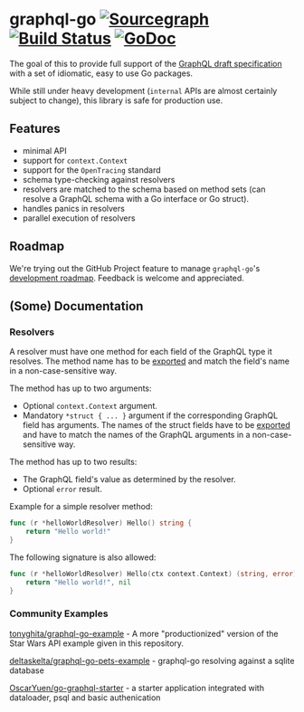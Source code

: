 # graphql-go [![Sourcegraph](https://sourcegraph.com/github.com/graph-gophers/graphql-go/-/badge.svg)](https://sourcegraph.com/github.com/graph-gophers/graphql-go?badge) [![Build Status](https://semaphoreci.com/api/v1/graph-gophers/graphql-go/branches/master/badge.svg)](https://semaphoreci.com/graph-gophers/graphql-go) [![GoDoc](https://godoc.org/github.com/graph-gophers/graphql-go?status.svg)](https://godoc.org/github.com/graph-gophers/graphql-go)

The goal of this to provide full support of the [GraphQL draft specification](https://facebook.github.io/graphql/draft) with a set of idiomatic, easy to use Go packages.

While still under heavy development (`internal` APIs are almost certainly subject to change), this library is 
safe for production use.

## Features

- minimal API
- support for `context.Context`
- support for the `OpenTracing` standard
- schema type-checking against resolvers
- resolvers are matched to the schema based on method sets (can resolve a GraphQL schema with a Go interface or Go struct).
- handles panics in resolvers
- parallel execution of resolvers

## Roadmap

We're trying out the GitHub Project feature to manage `graphql-go`'s [development roadmap](https://github.com/graph-gophers/graphql-go/projects/1).
Feedback is welcome and appreciated.

## (Some) Documentation

### Resolvers

A resolver must have one method for each field of the GraphQL type it resolves. The method name has to be [exported](https://golang.org/ref/spec#Exported_identifiers) and match the field's name in a non-case-sensitive way.

The method has up to two arguments:

- Optional `context.Context` argument.
- Mandatory `*struct { ... }` argument if the corresponding GraphQL field has arguments. The names of the struct fields have to be [exported](https://golang.org/ref/spec#Exported_identifiers) and have to match the names of the GraphQL arguments in a non-case-sensitive way.

The method has up to two results:

- The GraphQL field's value as determined by the resolver.
- Optional `error` result.

Example for a simple resolver method:

```go
func (r *helloWorldResolver) Hello() string {
	return "Hello world!"
}
```

The following signature is also allowed:

```go
func (r *helloWorldResolver) Hello(ctx context.Context) (string, error) {
	return "Hello world!", nil
}
```

### Community Examples

[tonyghita/graphql-go-example](https://github.com/tonyghita/graphql-go-example) - A more "productionized" version of the Star Wars API example given in this repository.

[deltaskelta/graphql-go-pets-example](https://github.com/deltaskelta/graphql-go-pets-example) - graphql-go resolving against a sqlite database

[OscarYuen/go-graphql-starter](https://github.com/OscarYuen/go-graphql-starter) - a starter application integrated with dataloader, psql and basic authenication

